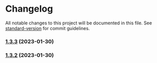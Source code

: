 # Changelog

All notable changes to this project will be documented in this file. See [standard-version](https://github.com/conventional-changelog/standard-version) for commit guidelines.

### [1.3.3](https://github.com/Devwares-Team/contrast-bootstrap/compare/v1.3.2...v1.3.3) (2023-01-30)

### [1.3.2](https://github.com/Devwares-Team/contrast-bootstrap/compare/v1.3.0...v1.3.2) (2023-01-30)
